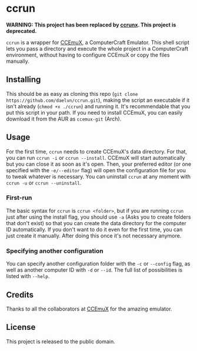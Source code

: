 # ccrun

**WARNING: This project has been replaced by [ccrunx](//github.com/daelvn/ccrunx). This project is deprecated.**

`ccrun` is a wrapper for [CCEmuX](https://github.com/CCEmuX/CCEmuX), a ComputerCraft Emulator. This shell script lets you pass a directory and execute the whole project in a ComputerCraft environment, without having to configure CCEmuX or copy the files manually.
## Installing
This should be as easy as cloning this repo (`git clone https://github.com/daelvn/ccrun.git`), making the script an executable if it isn't already (`chmod +x ./ccrun`) and running it. It's recommendable that you put this script in your path.
If you need to install CCEmuX, you can easily download it from the AUR as `ccemux-git` (Arch).
## Usage
For the first time, `ccrun` needs to create CCEmuX's data directory. For that, you can run `ccrun -i` or `ccrun --install`. CCEmuX will start automatically but you can close it as soon as it's open. Then, your preferred editor (or one specified with the `-e/--editor` flag) will open the configuration file for you to tweak whatever is necessary. You can uninstall `ccrun` at any moment with `ccrun -u` or `ccrun --uninstall`.
### First-run
The basic syntax for `ccrun` is `ccrun <folder>`, but if you are running `ccrun` just after using the install flag, you should use `-a` (Asks you to create folders that don't exist) so that you can create the data directory for the computer ID automatically. If you don't want to do it even for the first time, you can just create it manually. After doing this once it's not necessary anymore.
### Specifying another configuration
You can specify another configuration folder with the `-c` or `--config` flag, as well as another computer ID with `-d` or `--id`. The full list of possibilities is listed with `--help`.
## Credits
Thanks to all the collaborators at [CCEmuX](https://github.com/CCEmuX) for the amazing emulator.
## License
This project is released to the public domain.
